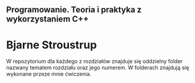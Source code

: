 ## Programowanie. Teoria i praktyka z wykorzystaniem C++
# Bjarne Stroustrup

W repozytorium dla każdego z rozdziałów znajduje się oddzielny folder nazwany tematem rozdziału oraz jego numerem. W folderach znajdują się wykonane przeze mnie ćwiczenia.

